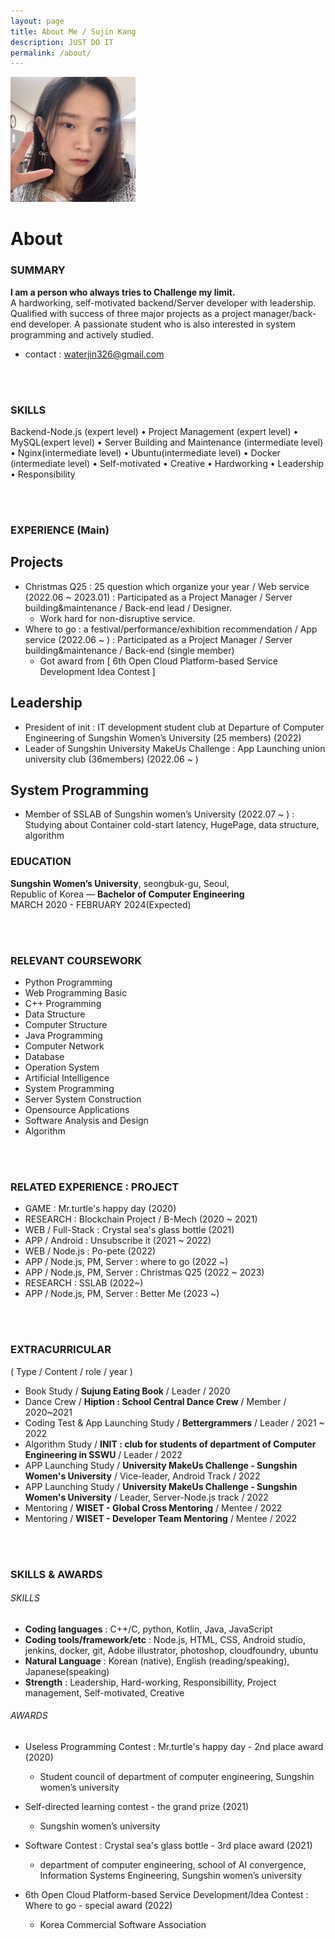 ```yaml
---
layout: page
title: About Me / Sujin Kang
description: JUST DO IT
permalink: /about/
---
```


<img class="img-rounded" src="/assets/img/uploads/profile.jpg" alt="Sujin Kang" width="200">

# About

### SUMMARY
__I am a person who always tries to Challenge my limit.__
<br/>
A hardworking, self-motivated backend/Server developer with leadership.
Qualified with success of three major projects as a project manager/back-end developer.
A passionate student who is also interested in system programming and actively studied.
- contact : waterjin326@gmail.com

<br/>
<br/>

### SKILLS
Backend-Node.js (expert level) • Project Management (expert level) • MySQL(expert level) • Server Building
and Maintenance (intermediate level) • Nginx(intermediate level) • Ubuntu(intermediate level) • Docker
(intermediate level) • Self-motivated • Creative • Hardworking • Leadership • Responsibility

<br/>
<br/>


### EXPERIENCE (Main)
## Projects
- Christmas Q25 : 25 question which organize your year / Web service
    (2022.06 ~ 2023.01)
    : Participated as a Project Manager / Server building&maintenance / Back-end lead / Designer.
    - Work hard for non-disruptive service.
- Where to go : a festival/performance/exhibition recommendation / App service (2022.06 ~ )
    : Participated as a Project Manager / Server building&maintenance / Back-end (single member)
    - Got award from [ 6th Open Cloud Platform-based Service Development Idea Contest ]

## Leadership
- President of init : IT development student club at Departure of Computer Engineering of Sungshin Women’s University (25 members) (2022)
- Leader of Sungshin University MakeUs Challenge : App Launching union university club (36members) (2022.06 ~ )

## System Programming
- Member of SSLAB of Sungshin women’s University (2022.07 ~ )
: Studying about Container cold-start latency, HugePage, data structure, algorithm

### EDUCATION
__Sungshin Women’s University__, seongbuk-gu, Seoul,<br/> 
Republic of Korea  — __Bachelor of Computer Engineering__<br/>
MARCH 2020  - FEBRUARY 2024(Expected)<br/>

<br/>
<br/>

### RELEVANT COURSEWORK
- Python Programming
- Web Programming Basic
- C++ Programming
- Data Structure
- Computer Structure
- Java Programming
- Computer Network
- Database
- Operation System
- Artificial Intelligence
- System Programming
- Server System Construction
- Opensource Applications
- Software Analysis and Design
- Algorithm

<br/>
<br/>

### RELATED EXPERIENCE : PROJECT
- GAME : Mr.turtle's happy day (2020)
- RESEARCH : Blockchain Project / B-Mech (2020 ~ 2021) 
- WEB / Full-Stack : Crystal sea's glass bottle (2021) 
- APP / Android : Unsubscribe it (2021 ~ 2022) 
- WEB / Node.js : Po-pete (2022) 
- APP / Node.js, PM, Server : where to go (2022 ~) 
- APP / Node.js, PM, Server : Christmas Q25 (2022 ~ 2023) 
- RESEARCH : SSLAB (2022~) 
- APP / Node.js, PM, Server : Better Me (2023 ~)


<br/>
<br/>

### EXTRACURRICULAR
( Type / Content / role / year ) 
- Book Study / __Sujung Eating Book__ / Leader / 2020 
- Dance Crew / __Hiption : School Central Dance Crew__ / Member / 2020~2021 
- Coding Test & App Launching Study / __Bettergrammers__ / Leader / 2021 ~ 2022 
- Algorithm Study / __INIT : club for students of department of Computer Engineering in SSWU__ / Leader / 2022 
- APP Launching Study / __University MakeUs Challenge - Sungshin Women's University__ / Vice-leader, Android Track / 2022 
- APP Launching Study / __University MakeUs Challenge - Sungshin Women's University__ / Leader, Server-Node.js track / 2022
- Mentoring / __WISET - Global Cross Mentoring__ / Mentee / 2022
- Mentoring / __WISET - Developer Team Mentoring__ / Mentee / 2022


<br/>
<br/>

### SKILLS & AWARDS
###### SKILLS
- __Coding languages__
    : C++/C, python, Kotlin, Java, JavaScript
- __Coding tools/framework/etc__
    : Node.js, HTML, CSS, Android studio, jenkins, docker, git, Adobe illustrator, photoshop, cloudfoundry, ubuntu
- __Natural Language__ 
    : Korean (native), English (reading/speaking), Japanese(speaking)
- __Strength__ 
    : Leadership, Hard-working, Responsibillity, Project management, Self-motivated, Creative


###### AWARDS
- Useless Programming Contest : Mr.turtle's happy day - 2nd place award (2020)
    - Student council of department of computer engineering,  Sungshin women’s university

- Self-directed learning contest - the grand prize (2021)
    - Sungshin women’s university

- Software Contest : Crystal sea's glass bottle - 3rd place award (2021)
    - department of computer engineering, school of AI convergence, Information Systems Engineering,
Sungshin women’s university

- 6th Open Cloud Platform-based Service Development/Idea Contest : Where to go - special award (2022)
    - Korea Commercial Software Association